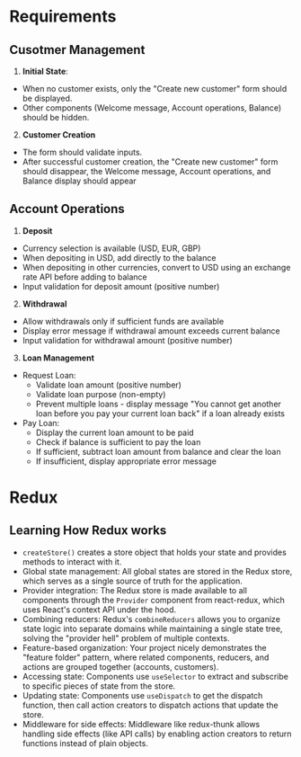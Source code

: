 # Requirements

## Cusotmer Management

1. **Initial State**:

- When no customer exists, only the "Create new customer" form should be displayed.
- Other components (Welcome message, Account operations, Balance) should be hidden.

2. **Customer Creation**

- The form should validate inputs.
- After successful customer creation, the "Create new customer" form should disappear, the Welcome message, Account operations, and Balance display should appear

## Account Operations

1. **Deposit**

- Currency selection is available (USD, EUR, GBP)
- When depositing in USD, add directly to the balance
- When depositing in other currencies, convert to USD using an exchange rate API before adding to balance
- Input validation for deposit amount (positive number)

2. **Withdrawal**

- Allow withdrawals only if sufficient funds are available
- Display error message if withdrawal amount exceeds current balance
- Input validation for withdrawal amount (positive number)

3. **Loan Management**

- Request Loan:
  - Validate loan amount (positive number)
  - Validate loan purpose (non-empty)
  - Prevent multiple loans - display message "You cannot get another loan before you pay your current loan back" if a loan already exists
- Pay Loan:
  - Display the current loan amount to be paid
  - Check if balance is sufficient to pay the loan
  - If sufficient, subtract loan amount from balance and clear the loan
  - If insufficient, display appropriate error message

# Redux

## Learning How Redux works

- `createStore()` creates a store object that holds your state and provides methods to interact with it.
- Global state management: All global states are stored in the Redux store, which serves as a single source of truth for the application.
- Provider integration: The Redux store is made available to all components through the `Provider` component from react-redux, which uses React's context API under the hood.
- Combining reducers: Redux's `combineReducers` allows you to organize state logic into separate domains while maintaining a single state tree, solving the "provider hell" problem of multiple contexts.
- Feature-based organization: Your project nicely demonstrates the "feature folder" pattern, where related components, reducers, and actions are grouped together (accounts, customers).
- Accessing state: Components use `useSelector` to extract and subscribe to specific pieces of state from the store.
- Updating state: Components use `useDispatch` to get the dispatch function, then call action creators to dispatch actions that update the store.
- Middleware for side effects: Middleware like redux-thunk allows handling side effects (like API calls) by enabling action creators to return functions instead of plain objects.

